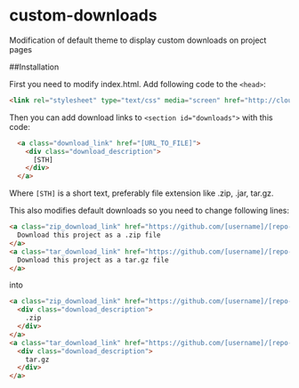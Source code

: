 custom-downloads
================

Modification of default theme to display custom downloads on project pages

##Installation

First you need to modify index.html. Add following code to the ```<head>```:

```html 
<link rel="stylesheet" type="text/css" media="screen" href="http://cloud.github.com/downloads/simon-joseph/custom-downloads/custom_downloads.css">
```

Then you can add download links to ```<section id="downloads">``` with this code:

```html
  <a class="download_link" href="[URL_TO_FILE]">
    <div class="download_description">
      [STH]
    </div>
  </a>
```

Where ```[STH]``` is a short text, preferably file extension like .zip, .jar, tar.gz.

This also modifies default downloads so you need to change following lines:

```html
<a class="zip_download_link" href="https://github.com/[username]/[repo-name]/zipball/master">
  Download this project as a .zip file
</a>
<a class="tar_download_link" href="https://github.com/[username]/[repo-name]/tarball/master">
  Download this project as a tar.gz file  
</a>
```

into

```html
<a class="zip_download_link" href="https://github.com/[username]/[repo-name]/zipball/master">
  <div class="download_description">
    .zip
  </div>
</a>
<a class="tar_download_link" href="https://github.com/[username]/[repo-name]/tarball/master">
  <div class="download_description">
    tar.gz
  </div>
</a>
```

